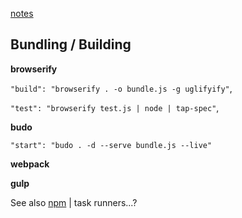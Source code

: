 [notes](notes.md)

## Bundling / Building

**browserify**

`"build": "browserify . -o bundle.js -g uglifyify"`,

`"test": "browserify test.js | node | tap-spec"`,

**budo**

`"start": "budo . -d --serve bundle.js --live"`

**webpack**


**gulp**


See also [npm](javascript/npm.md) | task runners...?
